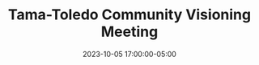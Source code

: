 ---
date: 2023-10-05 17:00:00-05:00
dates: 5:00 pm on the 1st Thursday of every month from May 2023 thru Dec 2023
draft: false
durationMinutes: 60
title: Tama-Toledo Community Visioning Meeting
---